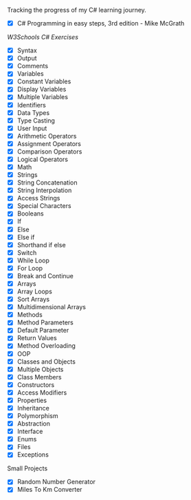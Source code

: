 Tracking the progress of my C# learning journey.

- [x] C# Programming in easy steps, 3rd edition - Mike McGrath

*W3Schools C# Exercises*
- [x] Syntax
- [x] Output
- [x] Comments
- [x] Variables
- [x] Constant Variables
- [x] Display Variables
- [x] Multiple Variables
- [x] Identifiers
- [x] Data Types
- [x] Type Casting
- [x] User Input
- [x] Arithmetic Operators
- [x] Assignment Operators
- [x] Comparison Operators
- [x] Logical Operators
- [x] Math
- [x] Strings
- [x] String Concatenation
- [x] String Interpolation
- [x] Access Strings
- [x] Special Characters
- [x] Booleans
- [x] If
- [x] Else
- [x] Else if
- [x] Shorthand if else
- [x] Switch
- [x] While Loop
- [x] For Loop
- [x] Break and Continue
- [x] Arrays
- [x] Array Loops
- [x] Sort Arrays
- [x] Multidimensional Arrays
- [x] Methods
- [x] Method Parameters
- [x] Default Parameter
- [x] Return Values
- [x] Method Overloading
- [x] OOP
- [x] Classes and Objects
- [x] Multiple Objects
- [x] Class Members
- [x] Constructors
- [x] Access Modifiers
- [x] Properties
- [x] Inheritance
- [x] Polymorphism
- [x] Abstraction
- [x] Interface
- [x] Enums
- [x] Files
- [x] Exceptions

Small Projects
- [x] Random Number Generator
- [x] Miles To Km Converter